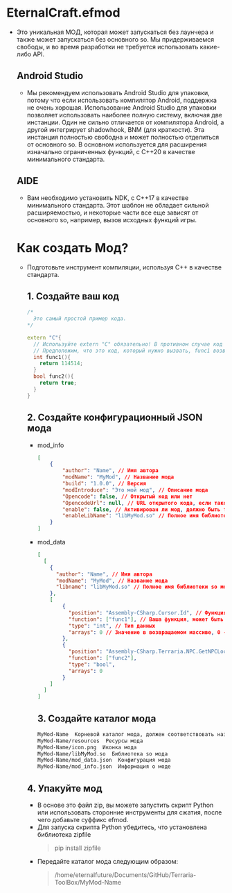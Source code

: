 # **EternalCraft.efmod**

* Это уникальная МОД, которая может запускаться без лаунчера и также может запускаться без основного so. Мы придерживаемся свободы, и во время разработки не требуется использовать какие-либо API.

  ## Android Studio

  * Мы рекомендуем использовать Android Studio для упаковки, потому что если использовать компилятор Android, поддержка не очень хорошая. Использование Android Studio для упаковки позволяет использовать наиболее полную систему, включая две инстанции. Один не сильно отличается от компилятора Android, а другой интегрирует shadowhook, BNM (для краткости). Эта инстанция полностью свободна и может полностью отделиться от основного so. В основном используется для расширения изначально ограниченных функций, с C++20 в качестве минимального стандарта.

  ## AIDE

  * Вам необходимо установить NDK, с C++17 в качестве минимального стандарта. Этот шаблон не обладает сильной расширяемостью, и некоторые части все еще зависят от основного so, например, вызов исходных функций игры.

  # Как создать Мод?

  * Подготовьте инструмент компиляции, используя C++ в качестве стандарта.

    ## 1. Создайте ваш код

    ```C++
    /*
      Это самый простой пример кода.
    */

    extern "C"{
      // Используйте extern "C" обязательно! В противном случае код не будет вызван Major, потому что у функции не будет модификаторов.
      // Предположим, что это код, который нужно вызвать, func1 возвращает целое число типа int значение 114514, func2 возвращает логическое значение типа bool, истинное.
      int func1(){
        return 114514;
      }
      bool func2(){
        return true;
      }
    }
    ```

    ## 2. Создайте конфигурационный JSON мода

    * mod_info

      ```Json
      [
          {
              "author": "Name", // Имя автора
              "modName": "MyMod", // Название мода
              "build": "1.0.0", // Версия
              "modIntroduce": "Это мой мод", // Описание мода
              "Opencode": false, // Открытый код или нет
              "OpencodeUrl": null, // URL открытого кода, если таковые имеются
              "enable": false, // Активирован ли мод, должно быть false
              "enableLibName": "libMyMod.so" // Полное имя библиотеки so, вызываемой модом
          }
      ]
      ```

    * mod_data

      ```Json
      [
        [
          {
            "author": "Name", // Имя автора
            "modName": "MyMod", // Название мода
            "libname": "libMyMod.so" // Полное имя библиотеки so мода
          },
          [
              {
                "position": "Assembly-CSharp.Cursor.Id", // Функция для перехвата, первое - имя dll, второе - пространство имен (если нет, напрямую указывайте третье), третье - функция/поле
                "function": ["func1"], // Ваша функция, может быть несколько, например ["func1", "func2"]
                "type": "int", // Тип данных
                "arrays": 0 // Значение в возвращаемом массиве, 0 - это первый элемент, 1 - второй и т.д.
              },
              {
                "position": "Assembly-CSharp.Terraria.NPC.GetNPCLocation", 
                "function": ["func2"],
                "type": "bool",
                "arrays": 0
              }
          ]
        ]
      ]
      ```

      ## 3. Создайте каталог мода

      ```txt
      MyMod-Name  Корневой каталог мода, должен соответствовать названию мода + имени автора
      MyMod-Name/resources  Ресурсы мода
      MyMod-Name/icon.png  Иконка мода
      MyMod-Name/libMyMod.so  Библиотека so мода
      MyMod-Name/mod_data.json  Конфигурация мода
      MyMod-Name/mod_info.json  Информация о моде
      ```

    ## 4. Упакуйте мод

    * В основе это файл zip, вы можете запустить скрипт Python или использовать сторонние инструменты для сжатия, после чего добавьте суффикс efmod.
    * Для запуска скрипта Python убедитесь, что установлена библиотека zipfile
      > pip install zipfile
    * Передайте каталог мода следующим образом:
      > /home/eternalfuture/Documents/GitHub/Terraria-ToolBox/MyMod-Name